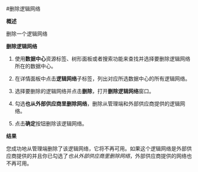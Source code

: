 #删除逻辑网络

**概述**

删除一个逻辑网络

**删除逻辑网络**

1. 使用**数据中心**资源标签、树形面板或者搜索功能来查找并选择要删除逻辑网络所在的数据中心。

2. 在详情面板中点击**逻辑网络**子标签，列出对应所选数据中心的所有逻辑网络。

3. 选择要删除的逻辑网络并点击**删除**，打开**删除逻辑网络**窗口。

4. 勾选**也从外部供应商里删除网络**，删除从管理端和外部供应商提供的逻辑网络。

5. 点击**确定**按钮删除该逻辑网络。

**结果**

您成功地从管理端删除了该逻辑网络，它将不再可用。如果这个逻辑网络是外部供应商提供的并且你已勾选了*也从外部供应商里删除网络*，外部供应商提供的网络也不再可用。
